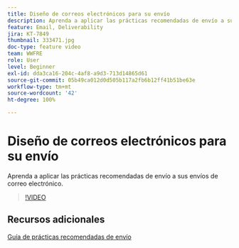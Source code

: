 ```yaml
---
title: Diseño de correos electrónicos para su envío
description: Aprenda a aplicar las prácticas recomendadas de envío a sus envíos de correo electrónico.
feature: Email, Deliverability
jira: KT-7849
thumbnail: 333471.jpg
doc-type: feature video
team: WWFRE
role: User
level: Beginner
exl-id: dda3ca16-204c-4af8-a9d3-713d14865d61
source-git-commit: 05b49ca012d0d505b117a2fb6b12ff41b51be63e
workflow-type: tm+mt
source-wordcount: '42'
ht-degree: 100%

---
```


# Diseño de correos electrónicos para su envío

Aprenda a aplicar las prácticas recomendadas de envío a sus envíos de correo electrónico.

>[!VIDEO](https://video.tv.adobe.com/v/333471?quality=12&learn=on)

## Recursos adicionales

[Guía de prácticas recomendadas de envío](https://experienceleague.adobe.com/docs/deliverability-learn/deliverability-best-practice-guide/introduction.html?lang=es)
